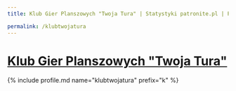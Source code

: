 ```yaml
---
title: Klub Gier Planszowych "Twoja Tura" | Statystyki patronite.pl | Patromierz

permalink: /klubtwojatura
---
```


# [Klub Gier Planszowych "Twoja Tura"](https://patronite.pl/klubtwojatura)

{% include profile.md name="klubtwojatura" prefix="k" %}

